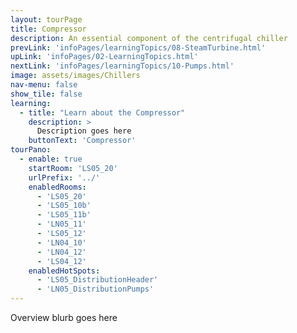 ```yaml
---
layout: tourPage
title: Compressor
description: An essential component of the centrifugal chiller
prevLink: 'infoPages/learningTopics/08-SteamTurbine.html'
upLink: 'infoPages/02-LearningTopics.html'
nextLink: 'infoPages/learningTopics/10-Pumps.html'
image: assets/images/Chillers
nav-menu: false
show_tile: false
learning:
  - title: "Learn about the Compressor"
    description: >
      Description goes here
    buttonText: 'Compressor'
tourPano:
  - enable: true
    startRoom: 'LS05_20'
    urlPrefix: '../'
    enabledRooms:
      - 'LS05_20'
      - 'LS05_10b'
      - 'LS05_11b'
      - 'LN05_11'
      - 'LS05_12'
      - 'LN04_10'
      - 'LN04_12'
      - 'LS04_12'
    enabledHotSpots:
      - 'LS05_DistributionHeader'
      - 'LN05_DistributionPumps'
---
```

Overview blurb goes here
